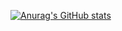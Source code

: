 [![Anurag's GitHub stats](https://github-readme-stats.vercel.app/api?username=lekseiIs&?count_private=true&show_icons=true&theme=tokyonight)](https://github.com/anuraghazra/github-readme-stats)

